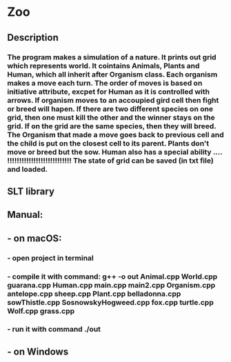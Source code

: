#  Zoo

## Description
### The program makes a simulation of a nature. It prints out grid which represents world. It cointains Animals, Plants and Human, which all inherit after Organism class. Each organism makes a move each turn. The order of moves is based on initiative attribute, excpet for Human as it is controlled with arrows. If organism moves to an accoupied gird cell then fight or breed will hapen. If there are two different species on one grid, then one must kill the other and the winner stays on the grid. If on the grid are the same species, then they will breed. The Organism that made a move goes back to previous cell and the child is put on the closest cell to its parent. Plants don't move or breed but the sow. Human also has a special ability .... !!!!!!!!!!!!!!!!!!!!!!!!!!! The state of grid can be saved (in txt file) and loaded.

## SLT library

## Manual:

## - on macOS:
### - open project in terminal
### - compile it with command: g++ -o out Animal.cpp World.cpp guarana.cpp Human.cpp main.cpp main2.cpp Organism.cpp antelope.cpp sheep.cpp Plant.cpp belladonna.cpp sowThistle.cpp SosnowskyHogweed.cpp fox.cpp turtle.cpp Wolf.cpp grass.cpp
### - run it with command ./out

## - on Windows
